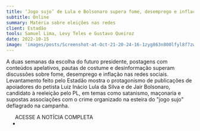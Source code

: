 ```yaml
---
title: ‘Jogo sujo’ de Lula e Bolsonaro supera fome, desemprego e inflação nas redes
subtitle: Online
summary: Matéria sobre eleições nas redes
client: Estadão
tools: Samuel Lima, Levy Teles e Gustavo Queiroz
date: 2022-10-15
image: 'images/posts/Screenshot-at-Oct-21-20-24-16-1zyg863n800lfyl8f7zwk0l1zfl9cqknr9wf2eo6ydt0.png'
---
```


A duas semanas da escolha do futuro presidente, postagens com conteúdos apelativos, pautas de costume e desinformação superam discussões sobre fome, desemprego e inflação nas redes sociais. Levantamento feito pelo Estadão mostra o protagonismo de publicações de apoiadores do petista Luiz Inácio Lula da Silva e de Jair Bolsonaro, candidato à reeleição pelo PL, em temas como satanismo, maçonaria e supostas associações com o crime organizado na esteira do "jogo sujo" deflagrado na campanha.

<div class="post__share"><ul class="share__list list-reset">ACESSE A NOTÍCIA COMPLETA<li class="share__item" style="margin-left: 10px"><a class="share__link share__facebook" style="background: #fa5657" href="https://www.estadao.com.br/politica/timeline-eleicoes-2022/jogo-sujo-lula-bolsonaro-redes/ 
onclick=window.open(this.href, 'pop-up', 'left=20,top=20,width=500,height=500,toolbar=1,resizable=0'); return false;" title="Link" rel="nofollow"><i class="fa-solid fa-link"></i></a></li></ul></div>
<!-- <div class="gallery-box"><div class="gallery"><img src="/clipping/images/example-1.jpg" loading="lazy" alt="Project"><img src="/clipping/images/example-2.jpg" loading="lazy" alt="Project"></div><em>Gallery / <a href="https://www.freepik.com/" target="_blank">Freepic</a></em></div> -->